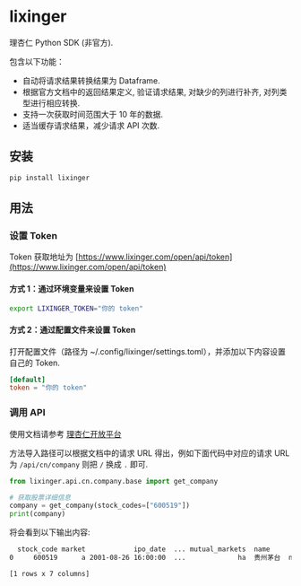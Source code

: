 # lixinger

理杏仁 Python SDK (非官方).

包含以下功能：

- 自动将请求结果转换结果为 Dataframe.
- 根据官方文档中的返回结果定义, 验证请求结果, 对缺少的列进行补齐, 对列类型进行相应转换.
- 支持一次获取时间范围大于 10 年的数据.
- 适当缓存请求结果，减少请求 API 次数.

## 安装

```bash
pip install lixinger
```

## 用法

### 设置 Token

Token 获取地址为 [https://www.lixinger.com/open/api/token](https://www.lixinger.com/open/api/token)

#### 方式 1：通过环境变量来设置 Token

```bash
export LIXINGER_TOKEN="你的 token"
```

#### 方式 2：通过配置文件来设置 Token

打开配置文件（路径为 ~/.config/lixinger/settings.toml），并添加以下内容设置自己的 Token.

```toml
[default]
token = "你的 token"
```

### 调用 API

使用文档请参考 [理杏仁开放平台](https://www.lixinger.com/open/api/doc)

方法导入路径可以根据文档中的请求 URL 得出，例如下面代码中对应的请求 URL 为 `/api/cn/company` 则把 `/` 换成 `.` 即可.

```python
from lixinger.api.cn.company.base import get_company

# 获取股票详细信息
company = get_company(stock_codes=["600519"])
print(company)
```

将会看到以下输出内容:

```bash
  stock_code market            ipo_date  ... mutual_markets  name        fs_type
0     600519      a 2001-08-26 16:00:00  ...             ha  贵州茅台  non_financial

[1 rows x 7 columns]
```
